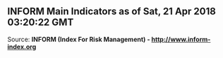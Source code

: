 ## INFORM Main Indicators as of Sat, 21 Apr 2018 03:20:22 GMT

Source: **INFORM (Index For Risk Management) - http://www.inform-index.org**